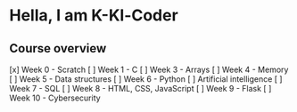 # Hella, I am K-Kl-Coder

## Course overview

[x] Week 0 - Scratch
[ ] Week 1 - C
[ ] Week 3 - Arrays
[ ] Week 4 - Memory
[ ] Week 5 - Data structures
[ ] Week 6 - Python
[ ] Artificial intelligence
[ ] Week 7 - SQL
[ ] Week 8 - HTML, CSS, JavaScript
[ ] Week 9 - Flask
[ ] Week 10 - Cybersecurity
